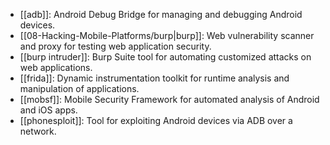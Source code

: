 - [[adb]]: Android Debug Bridge for managing and debugging Android devices.
- [[08-Hacking-Mobile-Platforms/burp|burp]]: Web vulnerability scanner and proxy for testing web application security.
- [[burp intruder]]: Burp Suite tool for automating customized attacks on web applications.
- [[frida]]: Dynamic instrumentation toolkit for runtime analysis and manipulation of applications.
- [[mobsf]]: Mobile Security Framework for automated analysis of Android and iOS apps.
- [[phonesploit]]: Tool for exploiting Android devices via ADB over a network.